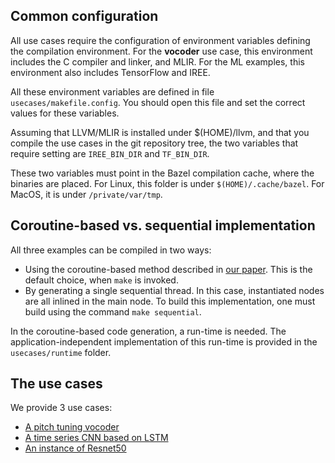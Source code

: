 ## Common configuration

All use cases require the configuration of environment 
variables defining the compilation environment. For the 
**vocoder** use case, this environment includes the C compiler
and linker, and MLIR. For the ML examples, this environment
also includes TensorFlow and IREE.

All these environment variables are defined in 
file ```usecases/makefile.config```. You should open this file
and set the correct values for these variables. 

Assuming that LLVM/MLIR is installed under $(HOME)/llvm, and that you
compile the use cases in the git repository tree, the two variables
that require setting are ```IREE_BIN_DIR``` and ```TF_BIN_DIR```.

These two variables must point in the Bazel compilation cache, where
the binaries are placed. For Linux, this folder is 
under ```$(HOME)/.cache/bazel```. For MacOS, it is 
under ```/private/var/tmp```.

## Coroutine-based vs. sequential implementation

All three examples can be compiled in two ways:
* Using the coroutine-based method described 
  in [our paper](https://hal.inria.fr/hal-03043623/document). 
  This is the default choice, when ```make``` is invoked.
* By generating a single sequential thread. In this case, instantiated
  nodes are all inlined in the main node. To build this implementation, 
  one must build using the command ```make sequential```.

In the coroutine-based code generation, a run-time is needed.
The application-independent implementation of this run-time is provided 
in the ```usecases/runtime``` folder.

## The use cases
We provide 3 use cases: 
* [A pitch tuning vocoder](vocoder/README.md)
* [A time series CNN based on LSTM](time-series/README.md)
* [An instance of Resnet50](resnet50/README.md)

